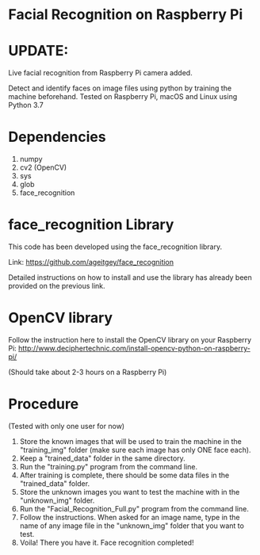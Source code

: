 # Facial Recognition on Raspberry Pi

# UPDATE: 
Live facial recognition from Raspberry Pi camera added.

Detect and identify faces on image files using python by training the machine beforehand. Tested on Raspberry Pi, macOS and Linux using Python 3.7

# Dependencies
1) numpy
2) cv2 (OpenCV)
3) sys
4) glob
5) face_recognition

# face_recognition Library

This code has been developed using the face_recognition library.

Link: https://github.com/ageitgey/face_recognition

Detailed instructions on how to install and use the library has already been provided on the previous link. 

# OpenCV library

Follow the instruction here to install the OpenCV library on your Raspberry Pi: http://www.deciphertechnic.com/install-opencv-python-on-raspberry-pi/

(Should take about 2-3 hours on a Raspberry Pi)

# Procedure
(Tested with only one user for now)

1) Store the known images that will be used to train the machine in the "training_img" folder (make sure each image has only ONE face each).
2) Keep a "trained_data" folder in the same directory.
3) Run the "training.py" program from the command line.
4) After training is complete, there should be some data files in the "trained_data" folder.
5) Store the unknown images you want to test the machine with in the "unknown_img" folder.
6) Run the "Facial_Recognition_Full.py" program from the command line.
7) Follow the instructions. When asked for an image name, type in the name of any image file in the "unknown_img" folder that you want to test. 
8) Voila! There you have it. Face recognition completed!
